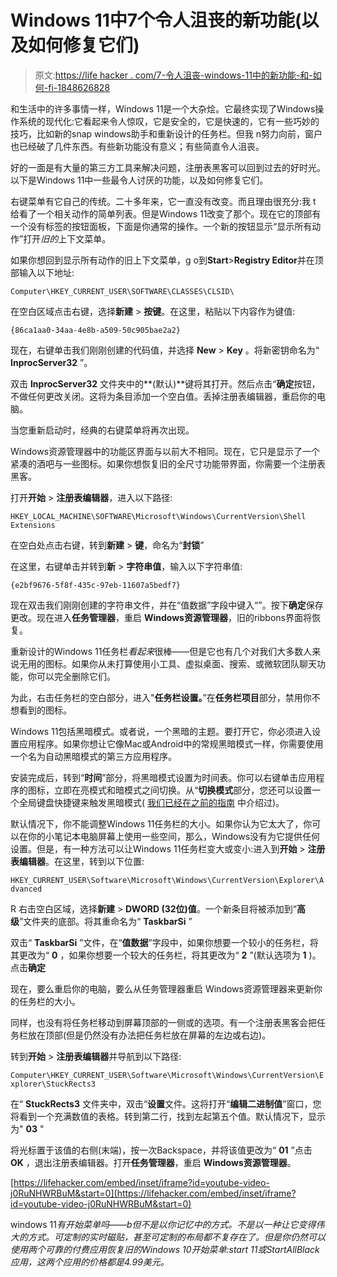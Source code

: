 # Windows 11中7个令人沮丧的新功能(以及如何修复它们)

> 原文:[https://life hacker . com/7-令人沮丧-windows-11中的新功能-和-如何-fi-1848626828](https://lifehacker.com/7-frustrating-new-features-in-windows-11-and-how-to-fi-1848626828)

和生活中的许多事情一样，Windows 11是一个大杂烩。它最终实现了Windows操作系统的现代化:它看起来令人惊叹，它是安全的，它是快速的，它有一些巧妙的技巧，比如新的snap windows助手和重新设计的任务栏。但我 n努力向前，窗户也已经破了几件东西。有些新功能没有意义；有些简直令人沮丧。

好的一面是有大量的第三方工具来解决问题，注册表黑客可以回到过去的好时光。以下是Windows 11中一些最令人讨厌的功能，以及如何修复它们。

右键菜单有它自己的传统。二十多年来，它一直没有改变。而且理由很充分:我 t 给看了一个相关动作的简单列表。但是Windows 11改变了那个。现在它的顶部有一个没有标签的按钮面板，下面是你通常的操作。一个新的按钮显示“显示所有动作”打开*旧的*上下文菜单。

如果你想回到显示所有动作的旧上下文菜单，g o到**Start**>**Registry Editor**并在顶部输入以下地址:

`Computer\HKEY_CURRENT_USER\SOFTWARE\CLASSES\CLSID\`

在空白区域点击右键，选择**新建** > **按键**。在这里，粘贴以下内容作为键值:

`{86ca1aa0-34aa-4e8b-a509-50c905bae2a2}`

现在，右键单击我们刚刚创建的代码值，并选择 **New** > **Key** 。将新密钥命名为“ **InprocServer32** ”。

双击 **InprocServer32** 文件夹中的**(默认)**键将其打开。然后点击“**确定**按钮，不做任何更改关闭。这将为条目添加一个空白值。丢掉注册表编辑器，重启你的电脑。

当您重新启动时，经典的右键菜单将再次出现。

Windows资源管理器中的功能区界面与以前大不相同。现在，它只是显示了一个紧凑的酒吧与一些图标。如果你想恢复旧的全尺寸功能带界面，你需要一个注册表黑客。

打开**开始** > **注册表编辑器**，进入以下路径:

`HKEY_LOCAL_MACHINE\SOFTWARE\Microsoft\Windows\CurrentVersion\Shell Extensions`

在空白处点击右键，转到**新建** > **键**，命名为“**封锁**”

在这里，右键单击并转到**新** > **字符串值**，输入以下字符串值:

`{e2bf9676-5f8f-435c-97eb-11607a5bedf7}`

现在双击我们刚刚创建的字符串文件，并在“值数据”字段中键入“<delete>”。按下**确定**保存更改。现在进入**任务管理器**，重启 **Windows资源管理器**，旧的ribbons界面将恢复。</delete>

重新设计的Windows 11任务栏*看起来*很棒——但是它也有几个对我们大多数人来说无用的图标。如果你从未打算使用小工具、虚拟桌面、搜索、或微软团队聊天功能，你可以完全删除它们。

为此，右击任务栏的空白部分，进入"**任务栏设置。**”在**任务栏项目**部分，禁用你不想看到的图标。

Windows 11包括黑暗模式。或者说，一个黑暗的主题。要打开它，你必须进入设置应用程序。如果你想让它像Mac或Android中的常规黑暗模式一样，你需要使用一个名为自动黑暗模式的第三方应用程序。

安装完成后，转到“**时间**”部分，将黑暗模式设置为时间表。你可以右键单击应用程序的图标，立即在亮模式和暗模式之间切换。从“**切换模式**部分，您还可以设置一个全局键盘快捷键来触发黑暗模式( [我们已经在之前的指南](https://lifehacker.com/this-free-utility-makes-windows-11-dark-mode-actually-u-1848626524) 中介绍过)。

默认情况下，你不能调整Windows 11任务栏的大小。如果你认为它太大了，你可以在你的小笔记本电脑屏幕上使用一些空间，那么，Windows没有为它提供任何设置。但是，有一种方法可以让Windows 11任务栏变大或变小:进入到**开始** > **注册表编辑器**。在这里，转到以下位置:

`HKEY_CURRENT_USER\Software\Microsoft\Windows\CurrentVersion\Explorer\Advanced`

R 右击空白区域，选择**新建** > **DWORD (32位)值**。一个新条目将被添加到“**高级**”文件夹的底部。将其重命名为“ **TaskbarSi** ”

双击“ **TaskbarSi** ”文件，在“**值数据**”字段中，如果你想要一个较小的任务栏，将其更改为“ **0** ，如果你想要一个较大的任务栏，将其更改为“ **2** ”(默认选项为 **1** )。点击**确定**

现在，要么重启你的电脑，要么从任务管理器重启 Windows资源管理器来更新你的任务栏的大小。

同样，也没有将任务栏移动到屏幕顶部的一侧或的选项。有一个注册表黑客会把任务栏放在顶部(但是仍然没有办法把任务栏放在屏幕的左边或右边)。

转到**开始** > **注册表编辑器**并导航到以下路径:

`Computer\HKEY_CURRENT_USER\Software\Microsoft\Windows\CurrentVersion\Explorer\StuckRects3`

在“ **StuckRects3** 文件夹中，双击“**设置**文件。这将打开“**编辑二进制值**”窗口，您将看到一个充满数值的表格。转到第二行，找到左起第五个值。默认情况下，显示为" **03** "

将光标置于该值的右侧(末端)，按一次Backspace，并将该值更改为“ **01** ”点击 **OK** ，退出注册表编辑器。打开**任务管理器**，重启 **Windows资源管理器**。

 [https://lifehacker.com/embed/inset/iframe?id=youtube-video-j0RuNHWRBuM&start=0](https://lifehacker.com/embed/inset/iframe?id=youtube-video-j0RuNHWRBuM&start=0) 

windows 11*有开始菜单吗——b但不是以你记忆中的方式。不是以一种让它变得伟大的方式。可定制的实时磁贴，甚至可定制的布局都不复存在了。但是你仍然可以使用两个可靠的付费应用恢复旧的Windows 10开始菜单:start 11或StartAllBlack应用，这两个应用的价格都是4.99美元。*